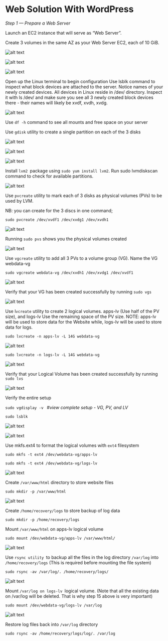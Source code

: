 # Web Solution With WordPress

*Step 1 — Prepare a Web Server*

Launch an EC2 instance that will serve as “Web Server”. 

Create 3 volumes in the same AZ as your Web Server EC2, each of 10 GiB.

![alt text](image1.jpg)

![alt text](image2.jpg)

![alt text](image3.jpg)

Open up the Linux terminal to begin configuration
Use lsblk command to inspect what block devices are attached to the server. Notice names of your newly created devices. All devices in Linux reside in /dev/ directory. Inspect it with ls /dev/ and make sure you see all 3 newly created block devices there - their names will likely be xvdf, xvdh, xvdg.

![alt text](image4.jpg)

Use `df -h` command to see all mounts and free space on your server

Use `gdisk` utility to create a single partition on each of the 3 disks

![alt text](image5.jpg)

![alt text](image6.jpg)

![alt text](image7.jpg)

Install `lvm2 `package using `sudo yum install lvm2`. Run sudo lvmdiskscan command to check for available partitions.

![alt text](image8.jpg)


Use `pvcreate` utility to mark each of 3 disks as physical volumes (PVs) to be used by LVM.

NB: you can create for the 3 discs in one command;

`sudo pvcreate /dev/xvdf1 /dev/xvdg1 /dev/xvdh1`

![alt text](image9.jpg)

Running `sudo pvs` shows you the physical volumes created

![alt text](image10.jpg)

Use `vgcreate` utility to add all 3 PVs to a volume group (VG). Name the VG webdata-vg

`sudo vgcreate webdata-vg /dev/xvdh1 /dev/xvdg1 /dev/xvdf1`

![alt text](image11.jpg)

Verify that your VG has been created successfully by running `sudo vgs`

![alt text](image12.jpg)


Use l`vcreate` utility to create 2 logical volumes. apps-lv (Use half of the PV size), and logs-lv Use the remaining space of the PV size. NOTE: apps-lv will be used to store data for the Website while, logs-lv will be used to store data for logs.

`sudo lvcreate -n apps-lv -L 14G webdata-vg`


![alt text](image13.jpg)


`sudo lvcreate -n logs-lv -L 14G webdata-vg`


![alt text](image14.jpg)

Verify that your Logical Volume has been created successfully by running `sudo lvs`

![alt text](image15.jpg)

Verify the entire setup

`sudo vgdisplay -v ` #*view complete setup - VG, PV, and LV*

`sudo lsblk `

![alt text](image16.jpg)

![alt text](image17.jpg)

Use mkfs.ext4 to format the logical volumes with `ext4` filesystem

`sudo mkfs -t ext4 /dev/webdata-vg/apps-lv`

`sudo mkfs -t ext4 /dev/webdata-vg/logs-lv`


![alt text](image18.jpg)


Create `/var/www/html` directory to store website files

`sudo mkdir -p /var/www/html`

![alt text](image19.jpg)

Create `/home/recovery/logs` to store backup of log data


`sudo mkdir -p /home/recovery/logs`



Mount `/var/www/html` on apps-lv logical volume


`sudo mount /dev/webdata-vg/apps-lv /var/www/html/
`

![alt text](image20.jpg)

Use `rsync utility `to backup all the files in the log directory `/var/log` into `/home/recovery/logs` (This is required before mounting the file system)

`sudo rsync -av /var/log/. /home/recovery/logs/`

![alt text](image21.jpg)

Mount `/var/log on logs-lv `logical volume. (Note that all the existing data on /var/log will be deleted. That is why step 15 above is very important)

`sudo mount /dev/webdata-vg/logs-lv /var/log`

![alt text](image22.jpg)

Restore log files back into `/var/log` directory

`sudo rsync -av /home/recovery/logs/log/. /var/log
`